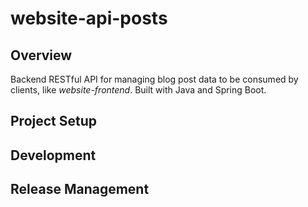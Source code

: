 # website-api-posts

## Overview
Backend RESTful API for managing blog post data to be consumed by clients, like *website-frontend*.  Built with Java and Spring Boot.

## Project Setup

## Development

## Release Management